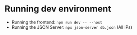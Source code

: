 # Running dev environment

- Running the frontend: `npm run dev -- --host`
- Running the JSON Server: `npx json-server db.json` (All IPs)

